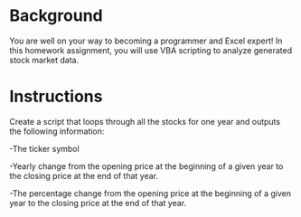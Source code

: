 # Background

You are well on your way to becoming a programmer and Excel expert! In this homework assignment, you will use VBA scripting to analyze generated stock market data.



# Instructions

Create a script that loops through all the stocks for one year and outputs the following information:

-The ticker symbol

-Yearly change from the opening price at the beginning of a given year to the closing price at the end of that year.

-The percentage change from the opening price at the beginning of a given year to the closing price at the end of that year.
